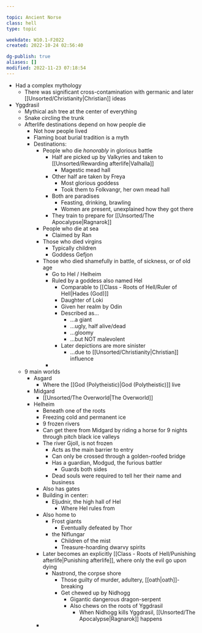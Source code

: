 ---
topic: Ancient Norse
class: hell 
type: topic

weekdate: W10.1-F2022
created: 2022-10-24 02:56:40

dg-publish: true
aliases: []
modified: 2022-11-23 07:18:54
---

- Had a complex mythology
	- There was significant cross-contamination with germanic and later [[Unsorted/Christianity\|Christian]] ideas
- Yggdrasil
	- Mythical ash tree at the center of everything
	- Snake circling the trunk
	- Afterlife destinations depend on how people die
		- Not how people lived
		- Flaming boat burial tradition is a myth
		- Destinations:
			- People who die *honorably* in glorious battle
				- Half are picked up by Valkyries and taken to [[Unsorted/Rewarding afterlife\|Valhalla]]
					- Magestic mead hall
				- Other half are taken by Freya
					- Most glorious goddess
					- Took them to Folkvangr, her own mead hall
				- Both are paradises
					- Feasting, drinking, brawling
					- Women are present, unexplained how they got there
				- They train to prepare for [[Unsorted/The Apocalypse\|Ragnarok]]
			- People who die at sea
				- Claimed by Ran
			- Those who died virgins
				- Typically children
				- Goddess Gefjon
			- Those who died shamefully in battle, of sickness, or of old age
				- Go to Hel / Helheim
				- Ruled by a goddess also named Hel
					- Comparable to [[Class - Roots of Hell/Ruler of Hell\|Hades (God)]]
					- Daughter of Loki
					- Given her realm by Odin
					- Described as...
						- ...a giant
						- ...ugly, half alive/dead
						- ...gloomy
						- ...but NOT malevolent
					- Later depictions are more sinister
						- ...due to [[Unsorted/Christianity\|Christian]] influence
				- 
	- 9 main worlds
		- Asgard
			- Where the [[God (Polytheistic)\|God (Polytheistic)]] live
		- Midgard
			- [[Unsorted/The Overworld\|The Overworld]]
		- Helheim
			- Beneath one of the roots
			- Freezing cold and permanent ice
			- 9 frozen rivers
			- Can get there from Midgard by riding a horse for 9 nights through pitch black ice valleys
			- The river Gjoll, is not frozen
				- Acts as the main barrier to entry
				- Can only be crossed through a golden-roofed bridge
				- Has a guardian, Modgud, the furious battler
					- Guards both sides
				- Dead souls were required to tell her their name and business
			- Also has gates
			- Building in center:
				- Eljudnir, the high hall of Hel
					- Where Hel rules from
			- Also home to
				- Frost giants
					- Eventually defeated by Thor
				- the Niflungar
					- Children of the mist
					- Treasure-hoarding dwarvy spirits
			- Later becomes an explicitly [[Class - Roots of Hell/Punishing afterlife\|Punishing afterlife]], where only the evil go upon dying
				- Nastrond, the corpse shore
					- Those guilty of murder, adultery, [[oath\|oath]]-breaking
					- Get chewed up by Nidhogg
						- Gigantic dangerous dragon-serpent
						- Also chews on the roots of Yggdrasil
							- When Nidhogg kills Yggdrasil, [[Unsorted/The Apocalypse\|Ragnarok]] happens
			- 